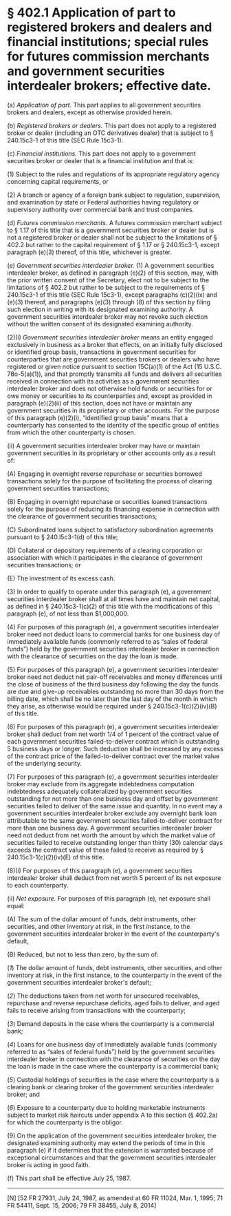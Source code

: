 # § 402.1   Application of part to registered brokers and dealers and financial institutions; special rules for futures commission merchants and government securities interdealer brokers; effective date.

(a) *Application of part.* This part applies to all government securities brokers and dealers, except as otherwise provided herein. 


(b) *Registered brokers or dealers.* This part does not apply to a registered broker or dealer (including an OTC derivatives dealer) that is subject to § 240.15c3-1 of this title (SEC Rule 15c3-1).


(c) *Financial institutions.* This part does not apply to a government securities broker or dealer that is a financial institution and that is: 


(1) Subject to the rules and regulations of its appropriate regulatory agency concerning capital requirements, or 


(2) A branch or agency of a foreign bank subject to regulation, supervision, and examination by state or Federal authorities having regulatory or supervisory authority over commercial bank and trust companies. 


(d) *Futures commission merchants.* A futures commission merchant subject to § 1.17 of this title that is a government securities broker or dealer but is not a registered broker or dealer shall not be subject to the limitations of § 402.2 but rather to the capital requirement of § 1.17 or § 240.15c3-1, except paragraph (e)(3) thereof, of this title, whichever is greater. 


(e) *Government securities interdealer broker.* (1) A government securities interdealer broker, as defined in paragraph (e)(2) of this section, may, with the prior written consent of the Secretary, elect not to be subject to the limitations of § 402.2 but rather to be subject to the requirements of § 240.15c3-1 of this title (SEC Rule 15c3-1), except paragraphs (c)(2)(ix) and (e)(3) thereof, and paragraphs (e)(3) through (8) of this section by filing such election in writing with its designated examining authority. A government securities interdealer broker may not revoke such election without the written consent of its designated examining authority. 


(2)(i) *Government securities interdealer broker* means an entity engaged exclusively in business as a broker that effects, on an initially fully disclosed or identified group basis, transactions in government securities for counterparties that are government securities brokers or dealers who have registered or given notice pursuant to section 15C(a)(1) of the Act (15 U.S.C. 78o-5(a)(1)), and that promptly transmits all funds and delivers all securities received in connection with its activities as a government securities interdealer broker and does not otherwise hold funds or securities for or owe money or securities to its counterparties and, except as provided in paragraph (e)(2)(ii) of this section, does not have or maintain any government securities in its proprietary or other accounts. For the purpose of this paragraph (e)(2)(i), “identified group basis” means that a counterparty has consented to the identity of the specific group of entities from which the other counterparty is chosen. 


(ii) A government securities interdealer broker may have or maintain government securities in its proprietary or other accounts only as a result of: 


(A) Engaging in overnight reverse repurchase or securities borrowed transactions solely for the purpose of facilitating the process of clearing government securities transactions; 


(B) Engaging in overnight repurchase or securities loaned transactions solely for the purpose of reducing its financing expense in connection with the clearance of government securities transactions; 


(C) Subordinated loans subject to satisfactory subordination agreements pursuant to § 240.l5c3-1(d) of this title; 


(D) Collateral or depository requirements of a clearing corporation or association with which it participates in the clearance of government securities transactions; or 


(E) The investment of its excess cash.


(3) In order to qualify to operate under this paragraph (e), a government securities interdealer broker shall at all times have and maintain net capital, as defined in § 240.15c3-1(c)(2) of this title with the modifications of this paragraph (e), of not less than $1,000,000. 


(4) For purposes of this paragraph (e), a government securities interdealer broker need not deduct loans to commercial banks for one business day of immediately available funds (commonly referred to as “sales of federal funds”) held by the government securities interdealer broker in connection with the clearance of securities on the day the loan is made. 


(5) For purposes of this paragraph (e), a government securities interdealer broker need not deduct net pair-off receivables and money differences until the close of business of the third business day following the day the funds are due and give-up receivables outstanding no more than 30 days from the billing date, which shall be no later than the last day of the month in which they arise, as otherwise would be required under § 240.15c3-1(c)(2)(iv)(B) of this title. 


(6) For purposes of this paragraph (e), a government securities interdealer broker shall deduct from net worth 
1/4 of 1 percent of the contract value of each government securities failed-to-deliver contract which is outstanding 5 business days or longer. Such deduction shall be increased by any excess of the contract price of the failed-to-deliver contract over the market value of the underlying security. 


(7) For purposes of this paragraph (e), a government securities interdealer broker may exclude from its aggregate indebtedness computation indebtedness adequately collateralized by government securities outstanding for not more than one business day and offset by government securities failed to deliver of the same issue and quantity. In no event may a government securities interdealer broker exclude any overnight bank loan attributable to the same government securities failed-to-deliver contract for more than one business day. A government securities interdealer broker need not deduct from net worth the amount by which the market value of securities failed to receive outstanding longer than thirty (30) calendar days exceeds the contract value of those failed to receive as required by § 240.15c3-1(c)(2)(iv)(E) of this title. 


(8)(i) For purposes of this paragraph (e), a government securities interdealer broker shall deduct from net worth 5 percent of its net exposure to each counterparty. 


(ii) *Net exposure.* For purposes of this paragraph (e), net exposure shall equal:


(A) The sum of the dollar amount of funds, debt instruments, other securities, and other inventory at risk, in the first instance, to the government securities interdealer broker in the event of the counterparty's default, 


(B) Reduced, but not to less than zero, by the sum of: 


(*1*) The dollar amount of funds, debt instruments, other securities, and other inventory at risk, in the first instance, to the counterparty in the event of the government securities interdealer broker's default; 


(*2*) The deductions taken from net worth for unsecured receivables, repurchase and reverse repurchase deficits, aged fails to deliver, and aged fails to receive arising from transactions with the counterparty; 


(*3*) Demand deposits in the case where the counterparty is a commercial bank; 


(*4*) Loans for one business day of immediately available funds (commonly referred to as “sales of federal funds”) held by the government securities interdealer broker in connection with the clearance of securities on the day the loan is made in the case where the counterparty is a commercial bank; 


(*5*) Custodial holdings of securities in the case where the counterparty is a clearing bank or clearing broker of the government securities interdealer broker; and 


(*6*) Exposure to a counterparty due to holding marketable instruments subject to market risk haircuts under appendix A to this section (§ 402.2a) for which the counterparty is the obligor. 


(9) On the application of the government securities interdealer broker, the designated examining authority may extend the periods of time in this paragraph (e) if it determines that the extension is warranted because of exceptional circumstances and that the government securities interdealer broker is acting in good faith. 


(f) This part shall be effective July 25, 1987.



---

[N] [52 FR 27931, July 24, 1987, as amended at 60 FR 11024, Mar. 1, 1995; 71 FR 54411, Sept. 15, 2006; 79 FR 38455, July 8, 2014]





